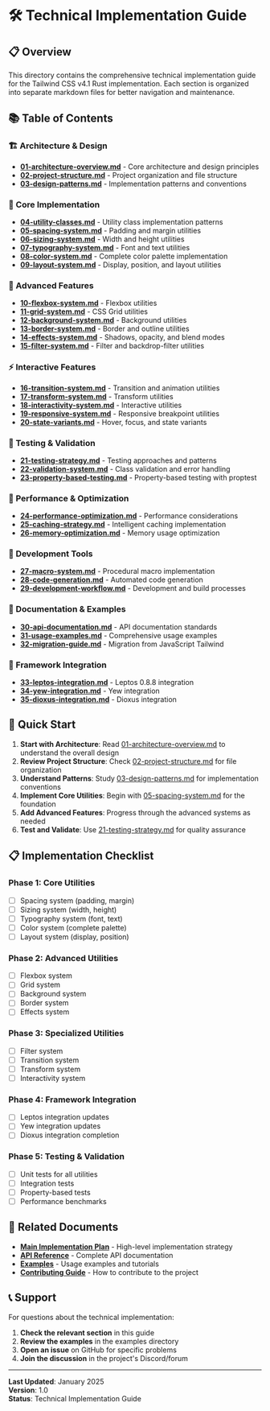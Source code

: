 # 🛠️ Technical Implementation Guide

## 📋 Overview

This directory contains the comprehensive technical implementation guide for the Tailwind CSS v4.1 Rust implementation. Each section is organized into separate markdown files for better navigation and maintenance.

## 📚 Table of Contents

### 🏗️ Architecture & Design
- [**01-architecture-overview.md**](./01-architecture-overview.md) - Core architecture and design principles
- [**02-project-structure.md**](./02-project-structure.md) - Project organization and file structure
- [**03-design-patterns.md**](./03-design-patterns.md) - Implementation patterns and conventions

### 🔧 Core Implementation
- [**04-utility-classes.md**](./04-utility-classes.md) - Utility class implementation patterns
- [**05-spacing-system.md**](./05-spacing-system.md) - Padding and margin utilities
- [**06-sizing-system.md**](./06-sizing-system.md) - Width and height utilities
- [**07-typography-system.md**](./07-typography-system.md) - Font and text utilities
- [**08-color-system.md**](./08-color-system.md) - Complete color palette implementation
- [**09-layout-system.md**](./09-layout-system.md) - Display, position, and layout utilities

### 🎨 Advanced Features
- [**10-flexbox-system.md**](./10-flexbox-system.md) - Flexbox utilities
- [**11-grid-system.md**](./11-grid-system.md) - CSS Grid utilities
- [**12-background-system.md**](./12-background-system.md) - Background utilities
- [**13-border-system.md**](./13-border-system.md) - Border and outline utilities
- [**14-effects-system.md**](./14-effects-system.md) - Shadows, opacity, and blend modes
- [**15-filter-system.md**](./15-filter-system.md) - Filter and backdrop-filter utilities

### ⚡ Interactive Features
- [**16-transition-system.md**](./16-transition-system.md) - Transition and animation utilities
- [**17-transform-system.md**](./17-transform-system.md) - Transform utilities
- [**18-interactivity-system.md**](./18-interactivity-system.md) - Interactive utilities
- [**19-responsive-system.md**](./19-responsive-system.md) - Responsive breakpoint utilities
- [**20-state-variants.md**](./20-state-variants.md) - Hover, focus, and state variants

### 🧪 Testing & Validation
- [**21-testing-strategy.md**](./21-testing-strategy.md) - Testing approaches and patterns
- [**22-validation-system.md**](./22-validation-system.md) - Class validation and error handling
- [**23-property-based-testing.md**](./23-property-based-testing.md) - Property-based testing with proptest

### 🚀 Performance & Optimization
- [**24-performance-optimization.md**](./24-performance-optimization.md) - Performance considerations
- [**25-caching-strategy.md**](./25-caching-strategy.md) - Intelligent caching implementation
- [**26-memory-optimization.md**](./26-memory-optimization.md) - Memory usage optimization

### 🔨 Development Tools
- [**27-macro-system.md**](./27-macro-system.md) - Procedural macro implementation
- [**28-code-generation.md**](./28-code-generation.md) - Automated code generation
- [**29-development-workflow.md**](./29-development-workflow.md) - Development and build processes

### 📖 Documentation & Examples
- [**30-api-documentation.md**](./30-api-documentation.md) - API documentation standards
- [**31-usage-examples.md**](./31-usage-examples.md) - Comprehensive usage examples
- [**32-migration-guide.md**](./32-migration-guide.md) - Migration from JavaScript Tailwind

### 🔗 Framework Integration
- [**33-leptos-integration.md**](./33-leptos-integration.md) - Leptos 0.8.8 integration
- [**34-yew-integration.md**](./34-yew-integration.md) - Yew integration
- [**35-dioxus-integration.md**](./35-dioxus-integration.md) - Dioxus integration

## 🎯 Quick Start

1. **Start with Architecture**: Read [01-architecture-overview.md](./01-architecture-overview.md) to understand the overall design
2. **Review Project Structure**: Check [02-project-structure.md](./02-project-structure.md) for file organization
3. **Understand Patterns**: Study [03-design-patterns.md](./03-design-patterns.md) for implementation conventions
4. **Implement Core Utilities**: Begin with [05-spacing-system.md](./05-spacing-system.md) for the foundation
5. **Add Advanced Features**: Progress through the advanced systems as needed
6. **Test and Validate**: Use [21-testing-strategy.md](./21-testing-strategy.md) for quality assurance

## 📋 Implementation Checklist

### Phase 1: Core Utilities
- [ ] Spacing system (padding, margin)
- [ ] Sizing system (width, height)
- [ ] Typography system (font, text)
- [ ] Color system (complete palette)
- [ ] Layout system (display, position)

### Phase 2: Advanced Utilities
- [ ] Flexbox system
- [ ] Grid system
- [ ] Background system
- [ ] Border system
- [ ] Effects system

### Phase 3: Specialized Utilities
- [ ] Filter system
- [ ] Transition system
- [ ] Transform system
- [ ] Interactivity system

### Phase 4: Framework Integration
- [ ] Leptos integration updates
- [ ] Yew integration updates
- [ ] Dioxus integration completion

### Phase 5: Testing & Validation
- [ ] Unit tests for all utilities
- [ ] Integration tests
- [ ] Property-based tests
- [ ] Performance benchmarks

## 🔗 Related Documents

- [**Main Implementation Plan**](../../TAILWIND_V4_IMPLEMENTATION_PLAN.md) - High-level implementation strategy
- [**API Reference**](../api-reference/) - Complete API documentation
- [**Examples**](../examples/) - Usage examples and tutorials
- [**Contributing Guide**](../CONTRIBUTING.md) - How to contribute to the project

## 📞 Support

For questions about the technical implementation:

1. **Check the relevant section** in this guide
2. **Review the examples** in the examples directory
3. **Open an issue** on GitHub for specific problems
4. **Join the discussion** in the project's Discord/forum

---

**Last Updated**: January 2025  
**Version**: 1.0  
**Status**: Technical Implementation Guide
